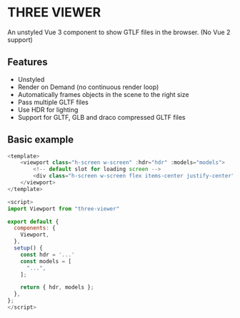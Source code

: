 # THREE VIEWER

An unstyled Vue 3 component to show GTLF files in the browser. (No Vue 2 support)

## Features

- Unstyled
- Render on Demand (no continuous render loop)
- Automatically frames objects in the scene to the right size
- Pass multiple GLTF files
- Use HDR for lighting
- Support for GLTF, GLB and draco compressed GLTF files

## Basic example

```js
<template>
    <viewport class="h-screen w-screen" :hdr="hdr" :models="models">
        <!-- default slot for loading screen -->
        <div class="h-screen w-screen flex items-center justify-center">loading...</div>
    </viewport>
</template>

<script>
import Viewport from "three-viewer"

export default {
  components: {
    Viewport,
  },
  setup() {
    const hdr = '...'
    const models = [
      "...", 
    ];

    return { hdr, models };
  },
};
</script>

```